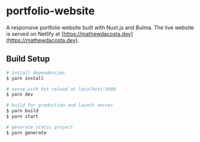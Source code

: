 # portfolio-website

A responsive portfolio website built with Nuxt.js and Bulma. The live website is served on Netlify at [https://mathewdacosta.dev](https://mathewdacosta.dev).

## Build Setup

```bash
# install dependencies
$ yarn install

# serve with hot reload at localhost:3000
$ yarn dev

# build for production and launch server
$ yarn build
$ yarn start

# generate static project
$ yarn generate
```
